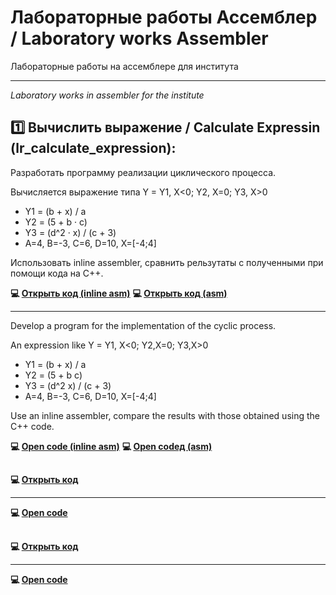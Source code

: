 # Лабораторные работы Ассемблер / Laboratory works Assembler
Лабораторные работы на ассемблере для института
____
*Laboratory works in assembler for the institute*


## 1️⃣ Вычислить выражение / Calculate Expressin (lr_calculate_expression):

Разработать программу реализации циклического процесса.

Вычисляется выражение типа Y = Y1, X<0; Y2, X=0; Y3, X>0

- Y1 = (b + x) / a
- Y2 = (5 + b · c)
- Y3 = (d^2 · x) / (c + 3)
- A=4, B=-3, C=6, D=10, X=[-4;4]

Использовать inline assembler, сравнить рельзутаты с полученными при помощи кода на C++.

**💻 [Открыть код (inline asm)](https://github.com/countsheeptosleep/laboratory_works_asm/blob/main/lr_calculate_expression.cpp)**
**💻 [Открыть код (asm)](https://github.com/countsheeptosleep/laboratory_works_asm/blob/main/lr_calculate_expression.asm)**
____

Develop a program for the implementation of the cyclic process.

An expression like Y = Y1, X<0; Y2,X=0; Y3,X>0

- Y1 = (b + x) / a
- Y2 = (5 + b c)
- Y3 = (d^2 x) / (c + 3)
- A=4, B=-3, C=6, D=10, X=[-4;4]

Use an inline assembler, compare the results with those obtained using the C++ code.

**💻 [Open code (inline asm)](https://github.com/countsheeptosleep/laboratory_works_asm/blob/main/lr_calculate_expression.cpp)**
**💻 [Open codeд (asm)](https://github.com/countsheeptosleep/laboratory_works_asm/blob/main/lr_calculate_expression.asm)**

## 


**💻 [Открыть код]()**
____


**💻 [Open code]()**


## 


**💻 [Открыть код]()**
____


**💻 [Open code]()**
